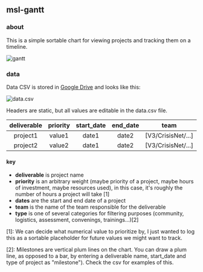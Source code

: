 ## msl-gantt

### about
This is a simple sortable chart for viewing projects and tracking them on a timeline.

![gantt](https://raw.githubusercontent.com/auremoser/msl-gantt/gh-pages/assets/gantt.png)

### data
Data CSV is stored in [Google Drive](https://docs.google.com/a/mozilla.com/spreadsheets/d/1IHocOhSxwA9XkO6rznmetSz_ATBIAPHgms4htOEd-tk/edit?usp=sharing) and looks like this:

![data.csv](https://raw.githubusercontent.com/auremoser/msl-gantt/gh-pages/assets/sheet.png)

Headers are static, but all values are editable in the data.csv file.

deliverable	| priority	| start_date	| end_date 	| team | type
:---:	| :----: 	| :--------: 	| :------: 	| :----: | :----:
project1 | value1 	| date1 		| date2 	| [V3/CrisisNet/...] | community
project2 | value2 	| date1 		| date2 	| [V3/CrisisNet/...] | logistics

#### key
* **deliverable** is project name
* **priority** is an arbitrary weight (maybe priority of a project, maybe hours of investment, maybe resources used), in this case, it's roughly the number of hours a project will take [1]
* **dates** are the start and end date of a project
* **team** is the name of the team responsible for the deliverable
* **type** is one of several categories for filtering purposes (community, logistics, assessment, convenings, trainings...)[2]

[1]: We can decide what numerical value to prioritize by, I just wanted to log this as a sortable placeholder for future values we might want to track.

[2]: Milestones are vertical plum lines on the chart. You can draw a plum line, as opposed to a bar, by entering a deliverable name, start_date and type of project as "milestone"). Check the csv for examples of this.
